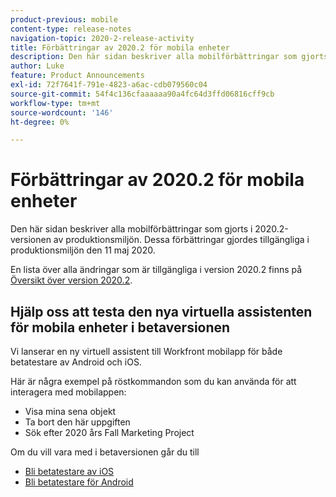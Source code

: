 ```yaml
---
product-previous: mobile
content-type: release-notes
navigation-topic: 2020-2-release-activity
title: Förbättringar av 2020.2 för mobila enheter
description: Den här sidan beskriver alla mobilförbättringar som gjorts i 2020.2-versionen av produktionsmiljön. Dessa förbättringar gjordes tillgängliga i produktionsmiljön den 11 maj 2020.
author: Luke
feature: Product Announcements
exl-id: 72f7641f-791e-4823-a6ac-cdb079560c04
source-git-commit: 54f4c136cfaaaaaa90a4fc64d3ffd06816cff9cb
workflow-type: tm+mt
source-wordcount: '146'
ht-degree: 0%

---
```


# Förbättringar av 2020.2 för mobila enheter

Den här sidan beskriver alla mobilförbättringar som gjorts i 2020.2-versionen av produktionsmiljön. Dessa förbättringar gjordes tillgängliga i produktionsmiljön den 11 maj 2020.

En lista över alla ändringar som är tillgängliga i version 2020.2 finns på [Översikt över version 2020.2](../../../product-announcements/product-releases/2020.2.-release-activity/2020.2-release-overview.md).

## Hjälp oss att testa den nya virtuella assistenten för mobila enheter i betaversionen

Vi lanserar en ny virtuell assistent till Workfront mobilapp för både betatestare av Android och iOS.

Här är några exempel på röstkommandon som du kan använda för att interagera med mobilappen:

* Visa mina sena objekt
* Ta bort den här uppgiften
* Sök efter 2020 års Fall Marketing Project

Om du vill vara med i betaversionen går du till

* [Bli betatestare av iOS](../../../workfront-basics/mobile-apps/using-the-workfront-mobile-app/ios-beta-tester.md)
* [Bli betatestare för Android](../../../workfront-basics/mobile-apps/using-the-workfront-mobile-app/android-beta-tester.md)
